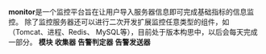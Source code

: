 **monitor**是一个监控平台旨在让用户导入服务器信息即可完成基础指标的信息监控。
除了监控服务器还可以进行二次开发扩展监控任意类型的组件，如（Tomcat、进程、Redis、
MySQL等），目前处于版本构思中，以后会每天完成一部分。
**模块**
**收集器**
**告警判定器**
**告警发送器**


